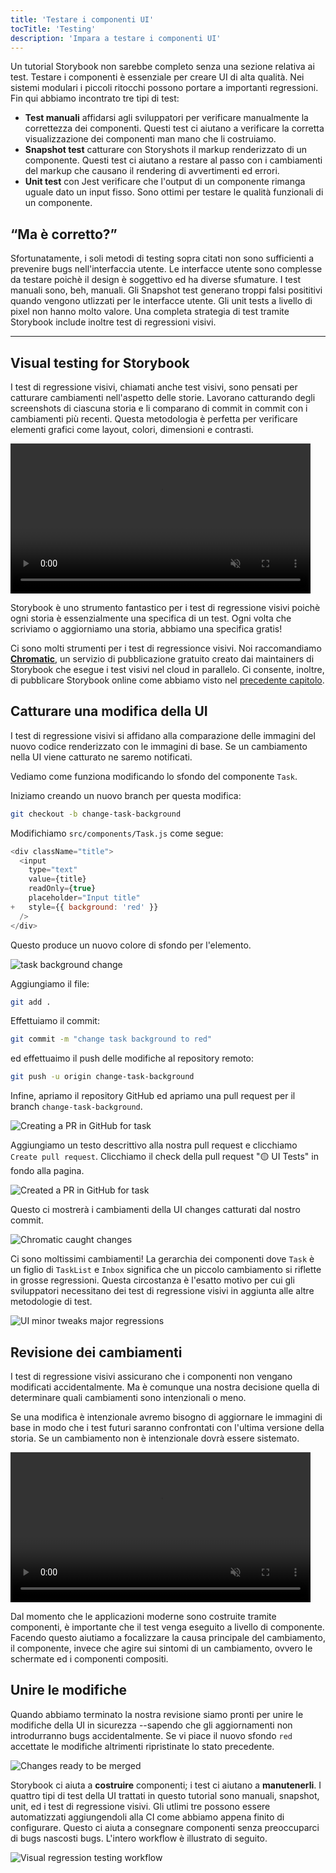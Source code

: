 ```yaml
---
title: 'Testare i componenti UI'
tocTitle: 'Testing'
description: 'Impara a testare i componenti UI'
---
```


Un tutorial Storybook non sarebbe completo senza una sezione relativa ai test. Testare i componenti è essenziale per creare UI di alta qualità. Nei sistemi modulari i piccoli ritocchi possono portare a importanti regressioni. Fin qui abbiamo incontrato tre tipi di test:

- **Test manuali** affidarsi agli sviluppatori per verificare manualmente la correttezza dei componenti. Questi test ci aiutano a verificare la corretta visualizzazione dei componenti man mano che li costruiamo.
- **Snapshot test** catturare con Storyshots il markup renderizzato di un componente. Questi test ci aiutano a restare al passo con i cambiamenti del markup che causano il rendering di avvertimenti ed errori.
- **Unit test** con Jest verificare che l'output di un componente rimanga uguale dato un input fisso. Sono ottimi per testare le qualità funzionali di un componente.

## “Ma è corretto?”

Sfortunatamente, i soli metodi di testing sopra citati non sono sufficienti a prevenire bugs nell'interfaccia utente. Le interfacce utente sono complesse da testare poichè il design è soggettivo ed ha diverse sfumature. I test manuali sono, beh, manuali. Gli Snapshot test generano troppi falsi posititivi quando vengono utlizzati per le interfacce utente. Gli unit tests a livello di pixel non hanno molto valore. Una completa strategia di test tramite Storybook include inoltre test di regressioni visivi.

---

## Visual testing for Storybook

I test di regressione visivi, chiamati anche test visivi, sono pensati per catturare cambiamenti nell'aspetto delle storie. Lavorano catturando degli screenshots di ciascuna storia e li comparano di commit in commit con i cambiamenti più recenti. Questa metodologia è perfetta per verificare elementi grafici come layout, colori, dimensioni e contrasti.

<video autoPlay muted playsInline loop style="width:480px; margin: 0 auto;">
  <source
    src="/intro-to-storybook/visual-regression-testing.mp4"
    type="video/mp4"
  />
</video>

Storybook è uno strumento fantastico per i test di regressione visivi poichè ogni storia è essenzialmente una specifica di un test. Ogni volta che scriviamo o aggiorniamo una storia, abbiamo una specifica gratis!

Ci sono molti strumenti per i test di regressionce visivi. Noi raccomandiamo [**Chromatic**](https://www.chromatic.com/), un servizio di pubblicazione gratuito creato dai maintainers di Storybook che esegue i test visivi nel cloud in parallelo. Ci consente, inoltre, di pubblicare Storybook online come abbiamo visto nel [precedente capitolo](/intro-to-storybook/react/en/deploy/).

## Catturare una modifica della UI

I test di regressione visivi si affidano alla comparazione delle immagini del nuovo codice renderizzato con le immagini di base. Se un cambiamento nella UI viene catturato ne saremo notificati.

Vediamo come funziona modificando lo sfondo del componente `Task`.

Iniziamo creando un nuovo branch per questa modifica:

```bash
git checkout -b change-task-background
```

Modifichiamo `src/components/Task.js` come segue:

```diff:title=src/components/Task.js
<div className="title">
  <input
    type="text"
    value={title}
    readOnly={true}
    placeholder="Input title"
+   style={{ background: 'red' }}
  />
</div>
```

Questo produce un nuovo colore di sfondo per l'elemento.

![task background change](/intro-to-storybook/chromatic-task-change.png)

Aggiungiamo il file:

```bash
git add .
```

Effettuiamo il commit:

```bash
git commit -m "change task background to red"
```

ed effettuaimo il push delle modifiche al repository remoto:

```bash
git push -u origin change-task-background
```

Infine, apriamo il repository GitHub ed apriamo una pull request per il branch `change-task-background`.

![Creating a PR in GitHub for task](/github/pull-request-background.png)

Aggiungiamo un testo descrittivo alla nostra pull request e clicchiamo `Create pull request`. Clicchiamo il check della pull request "🟡 UI Tests" in fondo alla pagina.

![Created a PR in GitHub for task](/github/pull-request-background-ok.png)

Questo ci mostrerà i cambiamenti della UI changes catturati dal nostro commit.

![Chromatic caught changes](/intro-to-storybook/chromatic-catch-changes.png)

Ci sono moltissimi cambiamenti! La gerarchia dei componenti dove `Task` è un figlio di `TaskList` e `Inbox` significa che un piccolo cambiamento si riflette in grosse regressioni. Questa circostanza è l'esatto motivo per cui gli sviluppatori necessitano dei test di regressione visivi in aggiunta alle altre metodologie di test.

![UI minor tweaks major regressions](/intro-to-storybook/minor-major-regressions.gif)

## Revisione dei cambiamenti

I test di regressione visivi assicurano che i componenti non vengano modificati accidentalmente. Ma è comunque una nostra decisione quella di determinare quali cambiamenti sono intenzionali o meno.

Se una modifica è intenzionale avremo bisogno di aggiornare le immagini di base in modo che i test futuri saranno confrontati con l'ultima versione della storia. Se un cambiamento non è intenzionale dovrà essere sistemato.

<video autoPlay muted playsInline loop style="width:480px; margin: 0 auto;">
  <source
    src="/intro-to-storybook/website-workflow-review-merge-optimized.mp4"
    type="video/mp4"
  />
</video>

Dal momento che le applicazioni moderne sono costruite tramite componenti, è importante che il test venga eseguito a livello di componente. Facendo questo aiutiamo a focalizzare la causa principale del cambiamento, il componente, invece che agire sui sintomi di un cambiamento, ovvero le schermate ed i componenti compositi.

## Unire le modifiche

Quando abbiamo terminato la nostra revisione siamo pronti per unire le modifiche della UI in sicurezza --sapendo che gli aggiornamenti non introdurranno bugs accidentalmente. Se vi piace il nuovo sfondo `red` accettate le modifiche altrimenti ripristinate lo stato precedente.

![Changes ready to be merged](/intro-to-storybook/chromatic-review-finished.png)

Storybook ci aiuta a **costruire** componenti; i test ci aiutano a **manutenerli**. I quattro tipi di test della UI trattati in questo tutorial sono manuali, snapshot, unit, ed i test di regressione visivi. Gli utlimi tre possono essere automatizzati aggiungendoli alla CI come abbiamo appena finito di configurare. Questo ci aiuta a consegnare componenti senza preoccuparci di bugs nascosti bugs. L'intero workflow è illustrato di seguito.

![Visual regression testing workflow](/intro-to-storybook/cdd-review-workflow.png)
